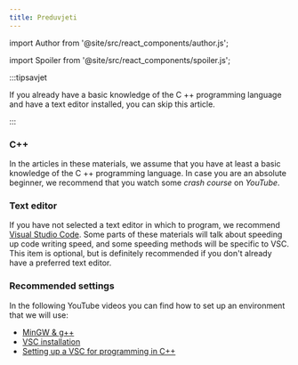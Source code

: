```yaml
---
title: Preduvjeti
---
```


import Author from '@site/src/react_components/author.js';

import Spoiler from '@site/src/react_components/spoiler.js';

<Author authorName='Ivan Vlahov' githubUsername='vlahovivan'/>

:::tipsavjet

If you already have a basic knowledge of the C ++ programming language and have a text editor installed, you can skip this article.

:::

### C++

In the articles in these materials, we assume that you have at least a basic knowledge of the C ++ programming language. In case you are an absolute beginner, we recommend that you watch some _crash course_ on _YouTube_.

### Text editor

If you have not selected a text editor in which to program, we recommend [Visual Studio Code](https://code.visualstudio.com/). Some parts of these materials will talk about speeding up code writing speed, and some speeding methods will be specific to VSC. This item is optional, but is definitely recommended if you don't already have a preferred text editor.

### Recommended settings

In the following YouTube videos you can find how to set up an environment that we will use:
- [MinGW & g++](https://www.youtube.com/watch?v=guM4XS43m4I)
- [VSC installation](https://www.youtube.com/watch?v=JGsyJI8XG0Y)
- [Setting up a VSC for programming in C++](https://www.youtube.com/watch?v=77v-Poud_io)




